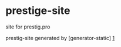# prestige-site
site for prestig.pro

prestig-site generated by [generator-static] [1]

[1]: https://github.com/pollen-digital/generator-static "generator-static"
